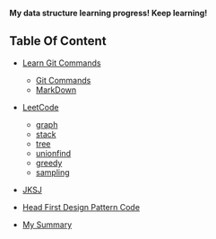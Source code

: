 **My data structure learning progress!
Keep learning!**

## Table Of Content
- [Learn Git Commands](https://github.com/weltond/DataStructure/tree/master/Learn%20Git)
  - [Git Commands](https://github.com/weltond/DataStructure/blob/master/Learn%20Git/git_commands.txt)
  - [MarkDown](https://github.com/weltond/DataStructure/blob/master/Learn%20Git/MarkDown.md)
- [LeetCode](https://github.com/weltond/DataStructure/tree/master/LeetCode)
  - [graph](https://github.com/weltond/DataStructure/tree/master/LeetCode/graph)
  - [stack](https://github.com/weltond/DataStructure/tree/master/LeetCode/stack)
  - [tree](https://github.com/weltond/DataStructure/tree/master/LeetCode/tree)
  - [unionfind](https://github.com/weltond/DataStructure/tree/master/LeetCode/unionfind)
  - [greedy](https://github.com/weltond/DataStructure/tree/master/LeetCode/greedy)
  - [sampling](https://github.com/weltond/DataStructure/tree/master/LeetCode/Sampling)
  
- [JKSJ](https://github.com/weltond/DataStructure/tree/master/DataStructure_JKSJ)
- [Head First Design Pattern Code](https://github.com/weltond/DataStructure/tree/master/Head-First-Design-Patterns-master)
- [My Summary](https://github.com/weltond/DataStructure/tree/master/MySummary)
